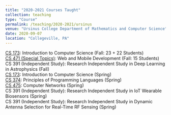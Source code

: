 ```yaml
---
title: "2020-2021 Courses Taught"
collection: teaching
type: "Course"
permalink: /teaching/2020-2021/ursinus
venue: "Ursinus College Department of Mathematics and Computer Science"
date: 2020-09-07
location: "Collegeville, PA"
---
```


[CS 173](/Ursinus-CS173-Fall2020): Introduction to Computer Science (Fall: 23 + 22 Students)  
[CS 471 (Special Topics)](/Ursinus-WebMobile-Fall2020): Web and Mobile Development (Fall: 15 Students)   
CS 391 (Independent Study): Research Independent Study in Deep Learning in Astrophysics (Fall)  
[CS 173](/Ursinus-CS173-Spring2021): Introduction to Computer Science (Spring)  
[CS 374](/Ursinus-CS374-Spring2021): Principles of Programming Languages (Spring)  
[CS 475](/Ursinus-CS475-Spring2021): Computer Networks (Spring)  
CS 391 (Independent Study): Research Independent Study in IoT Wearable Biosensors (Spring)  
CS 391 (Independent Study): Research Independent Study in Dynamic Antenna Selection for Real-Time RF Sensing (Spring)